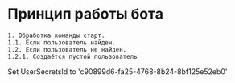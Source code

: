 ﻿# Принцип работы бота

    1. Обработка команды старт.
    1.1. Если пользователь найден.
    1.2. Если пользователь не найден.
    1.2.1. Создаётся пустой пользователь
Set UserSecretsId to 'c90899d6-fa25-4768-8b24-8bf125e52eb0'

